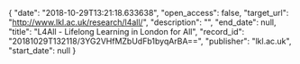 {
  "date": "2018-10-29T13:21:18.633638", 
  "open_access": false, 
  "target_url": "http://www.lkl.ac.uk/research/l4all/", 
  "description": "", 
  "end_date": null, 
  "title": "L4All - Lifelong Learning in London for All", 
  "record_id": "20181029T132118/3YG2VHfMZbUdFb1byqArBA==", 
  "publisher": "lkl.ac.uk", 
  "start_date": null
}

